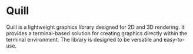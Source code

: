 # Quill
Quill is a lightweight graphics library designed for 2D and 3D rendering. It provides a terminal-based solution for creating graphics directly within the terminal environment. The library is designed to be versatile and easy-to-use.
